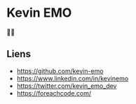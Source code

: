 # Kevin EMO

🐘💨

## Liens

- https://github.com/kevin-emo
- https://www.linkedin.com/in/kevinemo
- https://twitter.com/kevin_emo_dev
- https://foreachcode.com/
